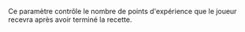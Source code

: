 Ce paramètre contrôle le nombre de points d'expérience que le joueur recevra après avoir terminé la recette.
